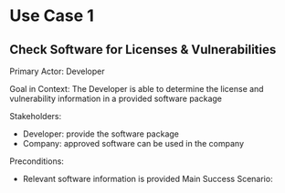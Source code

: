 Use Case 1 
===========
Check Software for Licenses & Vulnerabilities
----------------------------------------------
Primary Actor: Developer

Goal in Context: The Developer is able to determine the license and vulnerability information in a provided software package

Stakeholders:
  * Developer: provide the software package
  * Company: approved software can be used in the company

Preconditions:
  * Relevant software information is provided
Main Success Scenario: 
